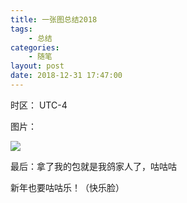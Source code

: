 ```yaml
---
title: 一张图总结2018
tags: 
    - 总结
categories:
    - 随笔
layout: post
date: 2018-12-31 17:47:00
---
```


时区： UTC-4

图片：

![](/images/media/bye2018/gugugu.jpg)

最后：拿了我的包就是我鸽家人了，咕咕咕

新年也要咕咕乐！（快乐脸）
